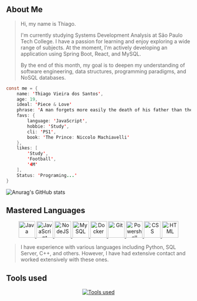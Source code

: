 
## About Me

> Hi, my name is Thiago.
> 
> I'm currently studying Systems Development Analysis at São Paulo Tech College. I have a passion for learning and enjoy exploring a wide range of subjects. At the moment, I'm actively developing an application using Spring Boot, React, and MySQL.
>
> By the end of this month, my goal is to deepen my understanding of software engineering, data structures, programming paradigms, and NoSQL databases.

```java script
const me = {
    name: 'Thiago Vieira dos Santos',
    age: 19,
    ideal: 'Piece & Love'
    phrase: 'A man forgets more easily the death of his father than the loss of his estate.'
    favs: {
        language: 'JavaScript',
        hobbie: 'Study',
        cli: 'PS1',
        book: 'The Prince: Niccolo Machiavelli'
    },
    likes: [
        'Study',
        'Football',
        '4M'
    ],
    Status: 'Programing...'
}
```

![Anurag's GitHub stats](https://github-readme-stats.vercel.app/api?username=Sant-Thiago&show_icons=true&theme=radical)

## Mastered Languages 

<p align="center">
    <a href="https://devicon.dev">
        <img src="https://cdn.jsdelivr.net/gh/devicons/devicon@latest/icons/java/java-original.svg" alt="Java" width="45" height="45"/>
        <img src="https://cdn.jsdelivr.net/gh/devicons/devicon@latest/icons/javascript/javascript-original.svg" alt="JavaScript" width="45" height="45"/>
        <img src="https://cdn.jsdelivr.net/gh/devicons/devicon@latest/icons/nodejs/nodejs-original-wordmark.svg" alt="NodeJS" width="45" height="45"/>
        <img src="https://cdn.jsdelivr.net/gh/devicons/devicon@latest/icons/mysql/mysql-original-wordmark.svg" alt="MySQL" width="45" height="45"/>
        <img src="https://cdn.jsdelivr.net/gh/devicons/devicon@latest/icons/docker/docker-original-wordmark.svg" alt="Docker" width="45" height="45"/>
        <img src="https://cdn.jsdelivr.net/gh/devicons/devicon@latest/icons/git/git-original.svg" alt="Git" width="45" height="45"/>
        <img src="https://cdn.jsdelivr.net/gh/devicons/devicon@latest/icons/powershell/powershell-original.svg" alt="Powershell" width="45" height="45"/>
        <img src="https://cdn.jsdelivr.net/gh/devicons/devicon@latest/icons/css3/css3-original.svg" alt="CSS" width="45" height="45"/>
        <img src="https://cdn.jsdelivr.net/gh/devicons/devicon@latest/icons/html5/html5-original.svg" alt="HTML" width="45" height="45"/>
    </a>
</p>

> I have experience with various languages including Python, SQL Server, C++, and others. However, I have had extensive contact and worked extensively with these ones.

## Tools used

<p align="center">
  <a href="https://skillicons.dev/icons?i=eclipse,idea,ps,vscode">
    <img src="https://skillicons.dev/icons?i=eclipse,idea,ps,vscode" alt="Tools used">
  </a>
</p>
